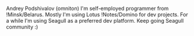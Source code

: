 <!-- Name: User/omniton -->
<!-- Version: 4 -->
<!-- Last-Modified: 2006/02/08 11:03:02 -->
<!-- Author: demian -->

Andrey Podshivalov (omniton) I'm self-employed programmer from !Minsk/Belarus. Mostly I'm using Lotus !Notes/Domino for dev projects. For a while I'm using Seagull as a preferred dev platform. Keep going Seagull community :)
